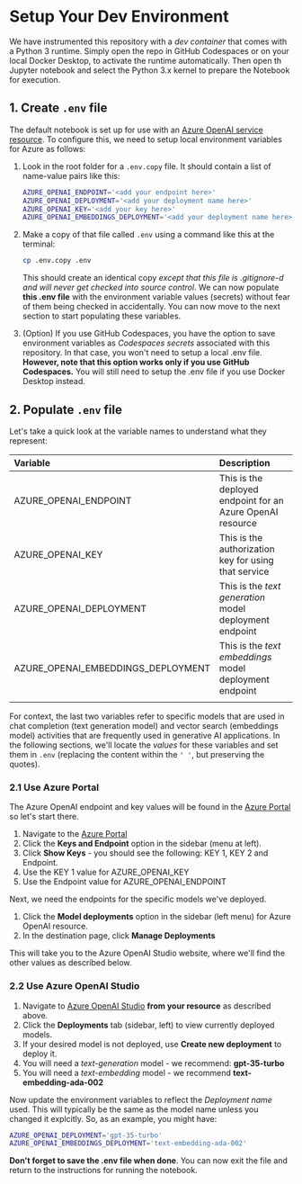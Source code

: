 # Setup Your Dev Environment

We have instrumented this repository with a _dev container_ that comes with a Python 3 runtime. Simply open the repo in GitHub Codespaces or on your local Docker Desktop, to activate the runtime automatically. Then open th Jupyter notebook and select the Python 3.x kernel to prepare the Notebook for execution.

## 1. Create `.env` file

The default notebook is set up for use with an [Azure OpenAI service resource](https://learn.microsoft.com/azure/ai-services/openai?WT.mc_id=academic-105485-koreyst). To configure this, we need to setup local environment variables for Azure as follows:

1. Look in the root folder for a `.env.copy` file. It should contain a list of name-value pairs like this:

    ```bash
    AZURE_OPENAI_ENDPOINT='<add your endpoint here>'
    AZURE_OPENAI_DEPLOYMENT='<add your deployment name here>' 
    AZURE_OPENAI_KEY='<add your key here>'
    AZURE_OPENAI_EMBEDDINGS_DEPLOYMENT='<add your deployment name here>'
    ```

2. Make a copy of that file called `.env` using a command like this at the terminal:
    ```bash
    cp .env.copy .env
    ```
    This should create an identical copy _except that this file is .gitignore-d and will never get checked into source control_. We can now populate **this .env file** with the environment variable values (secrets) without fear of them being checked in accidentally. You can now move to the next section to start populating these variables.

3. (Option) If you use GitHub Codespaces, you have the option to save environment variables as _Codespaces secrets_ associated with this repository. In that case, you won't need to setup a local .env file. **However, note that this option works only if you use GitHub Codespaces.** You will still need to setup the .env file if you use Docker Desktop instead.


## 2. Populate `.env` file

Let's take a quick look at the variable names to understand what they represent:

| Variable | Description |
|:---|:---|
|AZURE_OPENAI_ENDPOINT| This is the deployed endpoint for an Azure OpenAI resource|
|AZURE_OPENAI_KEY | This is the authorization key for using that service  |
|AZURE_OPENAI_DEPLOYMENT| This is the _text generation_ model deployment endpoint |
|AZURE_OPENAI_EMBEDDINGS_DEPLOYMENT | This is the _text embeddings_ model deployment endpoint |
| | | 

For context, the last two variables refer to specific models that are used in chat completion (text generation model) and vector search (embeddings model) activities that are frequently used in generative AI applications. In the following sections, we'll locate the _values_ for these variables and set them in `.env` (replacing the content within the `' '`, but preserving the quotes).

### 2.1 Use Azure Portal

The Azure OpenAI endpoint and key values will be found in the [Azure Portal](https://portal.azure.com?WT.mc_id=academic-105485-koreyst) so let's start there.

1. Navigate to the [Azure Portal](https://portal.azure.com?WT.mc_id=academic-105485-koreyst)
1. Click the **Keys and Endpoint** option in the sidebar (menu at left).
1. Click **Show Keys** - you should see the following: KEY 1, KEY 2 and Endpoint.
1. Use the KEY 1 value for AZURE_OPENAI_KEY
1. Use the Endpoint value for AZURE_OPENAI_ENDPOINT

Next, we need the endpoints for the specific models we've deployed.
1. Click the **Model deployments** option in the sidebar (left menu) for Azure OpenAI resource.
1. In the destination page, click **Manage Deployments** 

This will take you to the Azure OpenAI Studio website, where we'll find the other values as described below.

### 2.2 Use Azure OpenAI Studio

1. Navigate to [Azure OpenAI Studio](https://oai.azure.com?WT.mc_id=academic-105485-koreyst) **from your resource** as described above.
1. Click the **Deployments** tab (sidebar, left) to view currently deployed models.
1. If your desired model is not deployed, use **Create new deployment** to deploy it.
1. You will need a _text-generation_ model - we recommend: **gpt-35-turbo**
1. You will need a _text-embedding_ model - we recommend **text-embedding-ada-002**

Now update the environment variables to reflect the _Deployment name_ used. This will typically be the same as the model name unless you changed it explcitly. So, as an example, you might have:

```bash
AZURE_OPENAI_DEPLOYMENT='gpt-35-turbo' 
AZURE_OPENAI_EMBEDDINGS_DEPLOYMENT='text-embedding-ada-002'
```

**Don't forget to save the .env file when done**. You can now exit the file and return to the instructions for running the notebook.